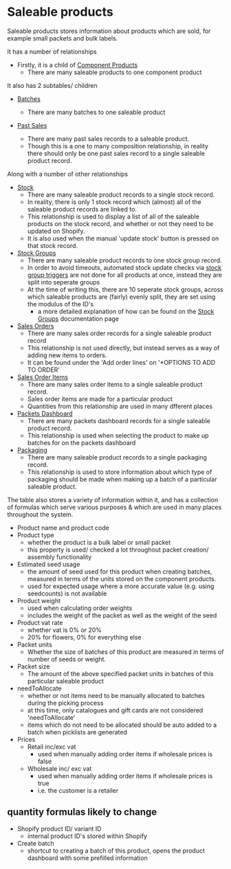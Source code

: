 # Saleable products

Saleable products stores information about products which are sold, for example small packets and bulk labels.

It has a number of relationships

- Firstly, it is a child of [Component Products](componentProds.md)
  - There are many saleable products to one component product

It also has 2 subtables/ children

- [Batches](batches.md)

  - There are many batches to one saleable product

- [Past Sales](pastSales.md)
  - There are many past sales records to a saleable product.
  - Though this is a one to many composition relationship, in reality there should only be one past sales record to a single saleable product record.

Along with a number of other relationships

- [Stock](stock.md)
  - There are many saleable product records to a single stock record.
  - In reality, there is only 1 stock record which (almost) all of the saleable product records are linked to.
  - This relationship is used to display a list of all of the saleable products on the stock record, and whether or not they need to be updated on Shopify.
  - It is also used when the manual 'update stock' button is pressed on that stock record.
- [Stock Groups](stockGroups.md)
  - There are many saleable product records to one stock group record.
  - In order to avoid timeouts, automated stock update checks via [stock group triggers](../integromatScenarios/stockControlTrigger.md) are not done for all products at once, instead they are split into seperate groups
  - At the time of writing this, there are 10 seperate stock groups, across which saleable products are (fairly) evenly split, they are set using the modulus of the ID's
    - a more detailed explanation of how can be found on the [Stock Groups](stockGroups.md) documentation page
- [Sales Orders](salesOrders.md)
  - There are many sales order records for a single saleable product record
  - This relationship is not used directly, but instead serves as a way of adding new items to orders.
  - It can be found under the 'Add order lines' on '\*OPTIONS TO ADD TO ORDER'
- [Sales Order Items](salesOrderItems.md)
  - There are many sales order items to a single saleable product record.
  - Sales order items are made for a particular product
  - Quantities from this relationship are used in many dfferent places
- [Packets Dashboard](packetsDash.md)
  - There are many packets dashboard records for a single saleable product record.
  - This relationship is used when selecting the product to make up batches for on the packets dashboard
- [Packaging](packaging.md)
  - There are many saleable product records to a single packaging record.
  - This relationship is used to store information about which type of packaging should be made when making up a batch of a particular saleable product.

The table also stores a variety of information within it, and has a collection of formulas which serve various purposes & which are used in many places throughout the system.

- Product name and product code
- Product type
  - whether the product is a bulk label or small packet
  - this property is used/ checked a lot throughout packet creation/ assembly functionality
- Estimated seed usage
  - the amount of seed used for this product when creating batches, measured in terms of the units stored on the component products.
  - used for expected usage where a more accurate value (e.g. using seedcounts) is not available
- Product weight
  - used when calculating order weights
  - includes the weight of the packet as well as the weight of the seed
- Product vat rate
  - whether vat is 0% or 20%
  - 20% for flowers, 0% for everything else
- Packet units
  - Whether the size of batches of this product are measured in terms of number of seeds or weight.
- Packet size
  - The amount of the above specified packet units in batches of this particular saleable product
- needToAllocate
  - whether or not items need to be manually allocated to batches during the picking process
  - at this time, only catalogues and gift cards are not considered 'needToAllocate'
  - items which do not need to be allocated should be auto added to a batch when picklists are generated
- Prices
  - Retail inc/exc vat
    - used when manually adding order items if wholesale prices is false
  - Wholesale inc/ exc vat
    - used when manually adding order items if wholesale prices is true
    - i.e. the customer is a retailer

## quantity formulas likely to change

- Shopify product ID/ variant ID
  - internal product ID's stored within Shopify
- Create batch
  - shortcut to creating a batch of this product, opens the product dashboard with some prefilled information
